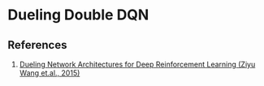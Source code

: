 # Dueling Double DQN


## References

<ol>
<li><a href="https://arxiv.org/abs/1511.06581">Dueling Network Architectures for Deep Reinforcement Learning (Ziyu Wang et.al., 2015)</a></li>
</ol>